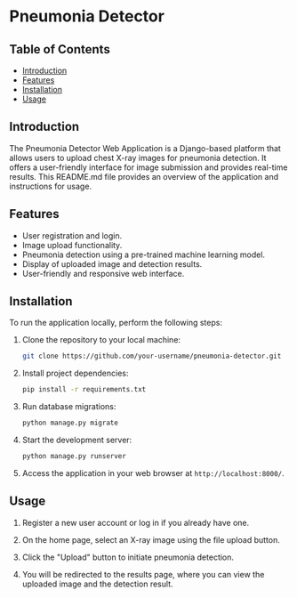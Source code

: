 
# Pneumonia Detector

## Table of Contents

- [Introduction](#introduction)
- [Features](#features)
- [Installation](#installation)
- [Usage](#usage)


## Introduction

The Pneumonia Detector Web Application is a Django-based platform that allows users to upload chest X-ray images for pneumonia detection. It offers a user-friendly interface for image submission and provides real-time results. This README.md file provides an overview of the application and instructions for usage.

## Features

- User registration and login.
- Image upload functionality.
- Pneumonia detection using a pre-trained machine learning model.
- Display of uploaded image and detection results.
- User-friendly and responsive web interface.



## Installation

To run the application locally, perform the following steps:

1. Clone the repository to your local machine:

   ```bash
   git clone https://github.com/your-username/pneumonia-detector.git
   ```

2. Install project dependencies:

   ```bash
   pip install -r requirements.txt
   ```

3. Run database migrations:

   ```bash
   python manage.py migrate
   ```

4. Start the development server:

   ```bash
   python manage.py runserver
   ```

5. Access the application in your web browser at `http://localhost:8000/`.

## Usage

1. Register a new user account or log in if you already have one.

2. On the home page, select an X-ray image using the file upload button.

3. Click the "Upload" button to initiate pneumonia detection.

4. You will be redirected to the results page, where you can view the uploaded image and the detection result.
